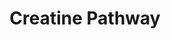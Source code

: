 ---
authors:
- TimZotti
- Andra
description: In humans, creatine is synthesized in the liver, pancreas, kidney and
  brain. From arginine and glycine, guanidinoacetate and ornithine are formed. With
  S-adenosylmethionine and the help of GAMT, guanidinoacetate is converted into creatine.
  From the liver, pancreas, kidney and brain, creatine is exported to tissues such
  as skeletal muscle and brain, where it undergoes phosphorylation and serves as a
  short-term energy store. Creatine is transported to these tissues with the help
  of SLC6A8 transporter.  Once formed, phosphocreatine and creatine undergo both a
  slow spontaneous reaction to form creatinine, which is excreted from the body via
  the urinary system.
last-edited: 2022-02-21
organisms:
- Homo sapiens
redirect_from:
- /index.php/Pathway:WP5190
- /instance/WP5190
schema-jsonld:
- '@context': https://schema.org/
  '@id': https://wikipathways.github.io/pathways/WP5190.html
  '@type': Dataset
  creator:
    '@type': Organization
    name: WikiPathways
  description: In humans, creatine is synthesized in the liver, pancreas, kidney and
    brain. From arginine and glycine, guanidinoacetate and ornithine are formed. With
    S-adenosylmethionine and the help of GAMT, guanidinoacetate is converted into
    creatine. From the liver, pancreas, kidney and brain, creatine is exported to
    tissues such as skeletal muscle and brain, where it undergoes phosphorylation
    and serves as a short-term energy store. Creatine is transported to these tissues
    with the help of SLC6A8 transporter.  Once formed, phosphocreatine and creatine
    undergo both a slow spontaneous reaction to form creatinine, which is excreted
    from the body via the urinary system.
  keywords:
  - SLC6A8
  - glutamate
  - Glycine
  - ADP
  - Creatine
  - CK
  - ATP
  - Phospho
  - OAT
  - S-Adenosylhomocysteine
  - S-adenosylmethionine
  - creatinine
  - Vitamin B6
  - Phosphocreatine
  - ORNITHINE
  - Pyrroline-5-carboxylate
  - 2-oxoglutarate
  - -guanidinoacetate
  - proline
  - GAMT
  - Guanidinoacetate
  - GATM
  - -semialdehyde
  - Glutamate-5
  - Arginine
  license: CC0
  name: Creatine Pathway
seo: CreativeWork
title: Creatine Pathway
wpid: WP5190
---